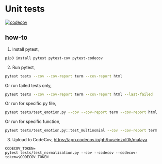 # Unit tests

[![codecov](https://codecov.io/gh/huseinzol05/malaya/branch/master/graph/badge.svg?token=Mto5hHr8da)](https://codecov.io/gh/huseinzol05/malaya)

## how-to

1. Install pytest,

```bash
pip3 install pytest pytest-cov pytest-codecov
```

2. Run pytest,

```bash
pytest tests --cov --cov-report term --cov-report html
```

Or run failed tests only,

```bash
pytest tests --cov --cov-report term --cov-report html --last-failed
```

Or run for specific py file,

```bash
pytest tests/test_emotion.py --cov --cov-report term --cov-report html
```

Or run for specific function,

```bash
pytest tests/test_emotion.py::test_multinomial --cov --cov-report term --cov-report html
```

3. Upload to CodeCov, https://app.codecov.io/gh/huseinzol05/malaya

```
CODECOV_TOKEN=
pytest tests/test_normalization.py --cov --codecov --codecov-token=$CODECOV_TOKEN
```